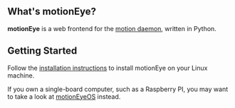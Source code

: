 ## What's motionEye?

**motionEye** is a web frontend for the [motion daemon](http://www.lavrsen.dk/foswiki/bin/view/Motion/WebHome), written in Python.

## Getting Started

Follow the [installation instructions](https://github.com/ccrisan/motioneye/wiki/Installation) to install motionEye on your Linux machine.

If you own a single-board computer, such as a Raspberry PI, you may want to take a look at [motionEyeOS](https://github.com/ccrisan/motioneyeos/wiki) instead.

